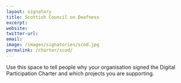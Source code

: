 ```yaml
---
layout: signatory
title: Scottish Council on Deafness
excerpt: 
website: 
twitter-url:
email: 
image: /images/signatories/scod.jpg
permalink: /charter/scod/
---
```


Use this space to tell people why your organisation signed the Digital Participation Charter and which projects you are supporting.
